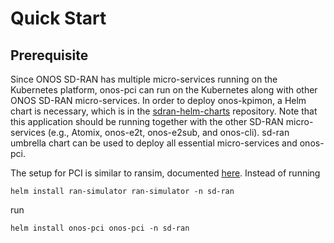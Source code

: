 # Quick Start

## Prerequisite
Since ONOS SD-RAN has multiple micro-services running on the Kubernetes platform, 
onos-pci can run on the Kubernetes along with other ONOS SD-RAN micro-services. In order to deploy onos-kpimon, a Helm chart is necessary, which is in the 
[sdran-helm-charts] repository. 
Note that this application should be running together with the other SD-RAN micro-services (e.g., Atomix, onos-e2t, onos-e2sub, and onos-cli). sd-ran umbrella chart can be used
to deploy all essential micro-services and onos-pci.

The setup for PCI is similar to ransim, documented [here](https://github.com/onosproject/ran-simulator/blob/master/docs/quick_start.md). Instead of running 
```
helm install ran-simulator ran-simulator -n sd-ran
```
run
```
helm install onos-pci onos-pci -n sd-ran
```


[sdran-helm-charts]: https://github.com/onosproject/sdran-helm-charts